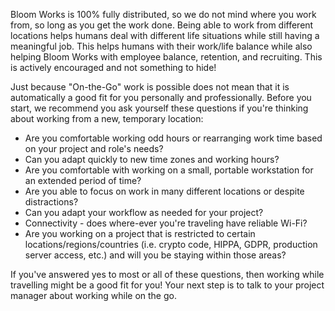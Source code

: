 Bloom Works is 100% fully distributed, so we do not mind where you work from, so long as you get the work done. Being able to work from different locations helps humans deal with different life situations while still having a meaningful job. This helps humans with their work/life balance while also helping Bloom Works with employee balance, retention, and recruiting. This is actively encouraged and not something to hide!

Just because "On-the-Go" work is possible does not mean that it is automatically a good fit for you personally and professionally. Before you start, we recommend you ask yourself these questions if you're thinking about working from a new, temporary location:

- Are you comfortable working odd hours or rearranging work time based on your project and role's needs?
- Can you adapt quickly to new time zones and working hours?
- Are you comfortable with working on a small, portable workstation for an extended period of time?
- Are you able to focus on work in many different locations or despite distractions?
- Can you adapt your workflow as needed for your project?
- Connectivity - does where-ever you're traveling have reliable Wi-Fi?
- Are you working on a project that is restricted to certain locations/regions/countries (i.e. crypto code, HIPPA, GDPR, production server access, etc.) and will you be staying within those areas?

If you've answered yes to most or all of these questions, then working while travelling might be a good fit for you! Your next step is to talk to your project manager about working while on the go.
